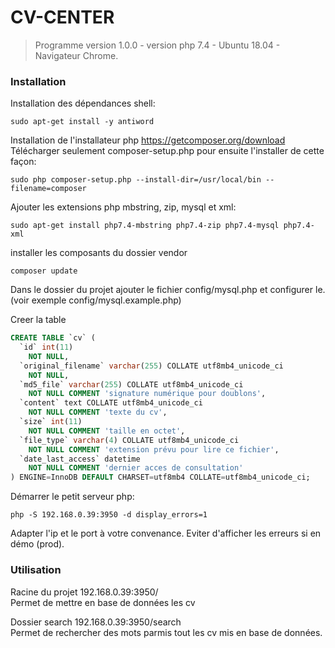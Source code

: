 # CV-CENTER

> Programme version 1.0.0 - version php 7.4 - Ubuntu 18.04 - Navigateur Chrome.

### Installation
Installation des dépendances shell: 
```shell
sudo apt-get install -y antiword
```

Installation de l'installateur php https://getcomposer.org/download  
Télécharger seulement composer-setup.php pour ensuite l'installer de cette façon: 
```shell
sudo php composer-setup.php --install-dir=/usr/local/bin --filename=composer
```

Ajouter les extensions php mbstring, zip, mysql et xml: 
```shell
sudo apt-get install php7.4-mbstring php7.4-zip php7.4-mysql php7.4-xml  
```

installer les composants du dossier vendor 
```shell
composer update
```

Dans le dossier du projet ajouter le fichier config/mysql.php et configurer le. (voir exemple config/mysql.example.php)

Creer la table

```sql
CREATE TABLE `cv` (
  `id` int(11) 
    NOT NULL,
  `original_filename` varchar(255) COLLATE utf8mb4_unicode_ci 
    NOT NULL,
  `md5_file` varchar(255) COLLATE utf8mb4_unicode_ci 
    NOT NULL COMMENT 'signature numérique pour doublons',
  `content` text COLLATE utf8mb4_unicode_ci 
    NOT NULL COMMENT 'texte du cv',
  `size` int(11) 
    NOT NULL COMMENT 'taille en octet',
  `file_type` varchar(4) COLLATE utf8mb4_unicode_ci 
    NOT NULL COMMENT 'extension prévu pour lire ce fichier',
  `date_last_access` datetime 
    NOT NULL COMMENT 'dernier acces de consultation'
) ENGINE=InnoDB DEFAULT CHARSET=utf8mb4 COLLATE=utf8mb4_unicode_ci;
```

Démarrer le petit serveur php: 
```shell
php -S 192.168.0.39:3950 -d display_errors=1 
```
Adapter l'ip et le port à votre convenance. Eviter d'afficher les erreurs si en démo (prod).

### Utilisation
Racine du projet 192.168.0.39:3950/  
Permet de mettre en base de données les cv

Dossier search 192.168.0.39:3950/search  
Permet de rechercher des mots parmis tout les cv mis en base de données.